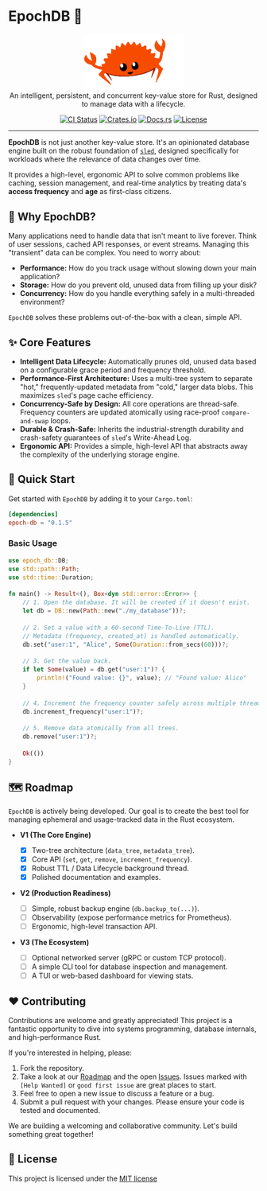 # EpochDB 🦀

<p align="center">
  <img src="https://github.com/TheZoq2/ferris/blob/master/animated/output/wave.gif?raw=true" width="200" alt="Ferris the crab animation :)">
  <br>
  An intelligent, persistent, and concurrent key-value store for Rust, designed to manage data with a lifecycle.
</p>

<p align="center">
  <a href="https://github.com/FabioCanavarro/EpochDB/actions/workflows/rust.yml"><img src="https://github.com/FabioCanavarro/EpochDB/actions/workflows/rust.yml/badge.svg" alt="CI Status"></a>
  <a href="https://crates.io/crates/epoch-db"><img src="https://img.shields.io/crates/v/epoch-db.svg" alt="Crates.io"></a>
  <a href="https://docs.rs/epoch-db"><img src="https://docs.rs/epoch-db/badge.svg" alt="Docs.rs"></a>
  <a href="https://github.com/FabioCanavarro/EpochDB/blob/main/LICENSE"><img src="https://img.shields.io/badge/license-MIT%2FApache--2.0-blue.svg" alt="License"></a>
</p>

---

**EpochDB** is not just another key-value store. It's an opinionated database engine built on the robust foundation of [`sled`](https://github.com/spacejam/sled), designed specifically for workloads where the relevance of data changes over time.

It provides a high-level, ergonomic API to solve common problems like caching, session management, and real-time analytics by treating data's **access frequency** and **age** as first-class citizens.

## 🤔 Why EpochDB?

Many applications need to handle data that isn't meant to live forever. Think of user sessions, cached API responses, or event streams. Managing this "transient" data can be complex. You need to worry about:

* **Performance:** How do you track usage without slowing down your main application?
* **Storage:** How do you prevent old, unused data from filling up your disk?
* **Concurrency:** How do you handle everything safely in a multi-threaded environment?

`EpochDB` solves these problems out-of-the-box with a clean, simple API.

## ✨ Core Features

* **Intelligent Data Lifecycle:** Automatically prunes old, unused data based on a configurable grace period and frequency threshold.
* **Performance-First Architecture:** Uses a multi-tree system to separate "hot," frequently-updated metadata from "cold," larger data blobs. This maximizes `sled`'s page cache efficiency.
* **Concurrency-Safe by Design:** All core operations are thread-safe. Frequency counters are updated atomically using race-proof `compare-and-swap` loops.
* **Durable & Crash-Safe:** Inherits the industrial-strength durability and crash-safety guarantees of `sled`'s Write-Ahead Log.
* **Ergonomic API:** Provides a simple, high-level API that abstracts away the complexity of the underlying storage engine.

## 🚀 Quick Start

Get started with `EpochDB` by adding it to your `Cargo.toml`:

```toml
[dependencies]
epoch-db = "0.1.5"
````

### Basic Usage

```rust
use epoch_db::DB;
use std::path::Path;
use std::time::Duration;

fn main() -> Result<(), Box<dyn std::error::Error>> {
    // 1. Open the database. It will be created if it doesn't exist.
    let db = DB::new(Path::new("./my_database"))?;

    // 2. Set a value with a 60-second Time-To-Live (TTL).
    // Metadata (frequency, created_at) is handled automatically.
    db.set("user:1", "Alice", Some(Duration::from_secs(60)))?;
    
    // 3. Get the value back.
    if let Some(value) = db.get("user:1")? {
        println!("Found value: {}", value); // "Found value: Alice"
    }

    // 4. Increment the frequency counter safely across multiple threads.
    db.increment_frequency("user:1")?;

    // 5. Remove data atomically from all trees.
    db.remove("user:1")?;

    Ok(())
}
```

## 🗺️ Roadmap

`EpochDB` is actively being developed. Our goal is to create the best tool for managing ephemeral and usage-tracked data in the Rust ecosystem.

  * **V1 (The Core Engine)**

      * [x] Two-tree architecture (`data_tree`, `metadata_tree`).
      * [x] Core API (`set`, `get`, `remove`, `increment_frequency`).
      * [x] Robust TTL / Data Lifecycle background thread.
      * [x] Polished documentation and examples.

  * **V2 (Production Readiness)**

      * [ ] Simple, robust backup engine (`db.backup_to(...)`).
      * [ ] Observability (expose performance metrics for Prometheus).
      * [ ] Ergonomic, high-level transaction API.

  * **V3 (The Ecosystem)**

      * [ ] Optional networked server (gRPC or custom TCP protocol).
      * [ ] A simple CLI tool for database inspection and management.
      * [ ] A TUI or web-based dashboard for viewing stats.

## ❤️ Contributing

Contributions are welcome and greatly appreciated\! This project is a fantastic opportunity to dive into systems programming, database internals, and high-performance Rust.

If you're interested in helping, please:

1.  Fork the repository.
2.  Take a look at our [Roadmap](#roadmap) and the open [Issues](https://github.com/FabioCanavarro/EpochDB/issues). Issues marked with `[Help Wanted]` or `good first issue` are great places to start.
3.  Feel free to open a new issue to discuss a feature or a bug.
4.  Submit a pull request with your changes. Please ensure your code is tested and documented.

We are building a welcoming and collaborative community. Let's build something great together!

## 📜 License
This project is licensed under the [MIT license](http://opensource.org/licenses/MIT)
